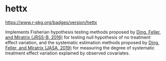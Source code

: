 # hettx

https://www.r-pkg.org/badges/version/hettx

Implements Fisherian hypothesis testing methods proposed by [Ding, Feller, and Miratrix (JRSS-B, 2016)](https://rss.onlinelibrary.wiley.com/doi/abs/10.1111/rssb.12124) for testing null hypothesis of no treatment effect variation, and the systematic estimation methods proposed by [Ding, Feller, and Miratrix (JASA, 2019)](https://www.tandfonline.com/doi/abs/10.1080/01621459.2017.1407322?journalCode=uasa20) for measuring the degree of systematic treatment effect variation explained by observed covariates.
